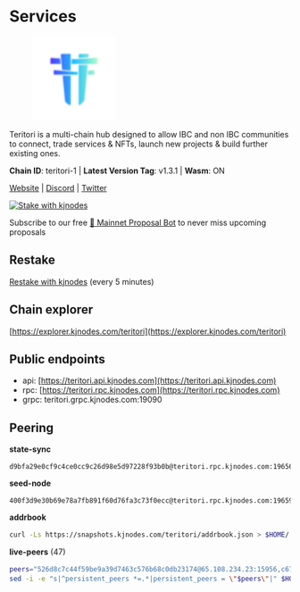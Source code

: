 # Services

<figure><img src="https://raw.githubusercontent.com/kj89/cosmos-images/main/logos/teritori.png" width="150" alt=""><figcaption></figcaption></figure>

Teritori is a multi-chain hub designed to allow IBC and non IBC communities  to connect, trade services & NFTs, launch new projects & build further existing ones.

**Chain ID**: teritori-1 | **Latest Version Tag**: v1.3.1 | **Wasm**: ON

[Website](https://teritori.com) | [Discord](https://discord.gg/teritori) | [Twitter](https://twitter.com/TeritoriNetwork)

[![Stake with kjnodes](https://i.ibb.co/cr44Q8j/button-stake-with-kjnodes.png)](https://restake.app/teritori/torivaloper184ln03hkpt75uhrrr26f66kvcqvf4yn4nc2xjm)

Subscribe to our free [🤖 Mainnet Proposal Bot](https://t.me/kjnodes_proposal_bot) to never miss upcoming proposals

## Restake

[Restake with kjnodes](https://restake.app/teritori/torivaloper184ln03hkpt75uhrrr26f66kvcqvf4yn4nc2xjm) (every 5 minutes)
## Chain explorer
[https://explorer.kjnodes.com/teritori](https://explorer.kjnodes.com/teritori)

## Public endpoints

* api: [https://teritori.api.kjnodes.com](https://teritori.api.kjnodes.com)
* rpc: [https://teritori.rpc.kjnodes.com](https://teritori.rpc.kjnodes.com)
* grpc: teritori.grpc.kjnodes.com:19090

## Peering

**state-sync**

```text
d9bfa29e0cf9c4ce0cc9c26d98e5d97228f93b0b@teritori.rpc.kjnodes.com:19656
```

**seed-node**

```text
400f3d9e30b69e78a7fb891f60d76fa3c73f0ecc@teritori.rpc.kjnodes.com:19659
```

**addrbook**
```bash
curl -Ls https://snapshots.kjnodes.com/teritori/addrbook.json > $HOME/.teritorid/config/addrbook.json
```

**live-peers** (47)
```bash
peers="526d8c7c44f59be9a39d7463c576b68c0db23174@65.108.234.23:15956,c670830fdf60374f008fa4a4eb851deddcdaef5b@65.109.88.107:46656,412afea7f33f6f91c85f8d149eff81acb6624bb3@195.201.63.87:42656,722b63e6c65628b929f22013dcbcde980210cb44@176.9.127.54:26656,c124ce0b508e8b9ed1c5b6957f362225659b5343@169.155.168.57:26656,406fc7fe86ba396cb7fc8616c546f21a1d3c51cd@89.58.57.158:26656,4d6c820a7d426ad934a5e51f2e020836f0378919@116.202.143.91:26656,1e08fefb7e8851490d40e804df76d1ac33cb1f0a@38.146.3.175:15956,41caa4106f68977e3a5123e56f57934a2d34a1c1@185.16.38.210:27166,920f32f409bbb18b641cdc9513545e2e016c2c62@142.132.203.60:26656,63c28f10976800fd783930067d3d3a4eef358b28@173.215.85.171:20070,856c165de82fbd0489df9ec6ffaa0958c620e073@198.244.179.127:26656,2b4f46e601fb4ede2a0c98976337e3afdaa50dac@65.108.238.102:15956,e1b058e5cfa2b836ddaa496b10911da62dcf182e@138.201.8.248:26656,46b7ae20e3cc4264076a91c3601f3894a021a80d@65.108.6.45:36656,ebc272824924ea1a27ea3183dd0b9ba713494f83@95.214.52.139:27166,43da931d00da102c002e0a227de7258b8fb1871a@144.126.135.53:26656,0b27217386756577e1eadf00c4169dc8f041e522@51.210.7.219:26656,48980875839186e08e12ebf0d9a2803b45206833@65.109.92.241:38026,b212d5740b2e11e54f56b072dc13b6134650cfb5@134.65.192.81:26656,c12c1ed98ab1f24266980c1f05ed0ca8812ca7aa@95.217.192.230:16656,e726816f42831689eab9378d5d577f1d06d25716@176.9.188.21:26656,2aab2f1c2c9b2a74c05ff53107f53b9b5cf75e6c@195.189.96.121:51656,35de81a10ed992e427e6eb1d0d9ec3622d0f37fe@193.70.47.90:15956,59d7b82880f319283d8f0314f20ddc98aa7b2cf8@174.45.46.27:26626,82ebb17ddac20928fb8107201dad9f5aea7f9132@198.244.200.3:26656,26d6ee4138c7533c5541722c6e1ecc6d60d47a86@104.193.254.42:26656,6ef7a8bc7a3cc0856594f12570e8f2282a099dcf@65.109.93.152:26796,6085c32b26fb1baa4b16b426f5d56f2fff81cfc7@135.181.165.246:26656,1f4e77295379ce0c928502d2b075157a8c8a9e64@51.83.96.150:26642,4b04b3d164dc6dd5bb555a7a106a8d314f30516f@65.21.136.170:53656,78815c81331c114cd508dae3a012f0d3e5e2b966@185.119.118.117:3000,669470aba9778ccccd07127115dcdc30e141d7ae@65.108.232.248:33656,ebd3bdf55e5ebc84761840f1727e892f96a8dc0c@65.108.98.235:43256,5cabaab828aea4bcc60e20c5a87b469c43023557@65.108.141.109:15656,106490318e51355bc6d72e7941a0080f8b8256b9@185.16.39.14:26656,f813a00f52de54a49aea3211b89a65ae6133eac2@88.99.167.148:26686,8e1e342208f400bb10677617d4f08b31a3b48877@138.201.61.159:26656,89757803f40da51678451735445ad40d5b15e059@134.65.192.221:26656,0e189bbc6db606a14950a0e59641b798a255c3c8@65.109.37.154:3000,3594b73f909a9c4b87cfe6a361ef8b2b51124dd5@65.109.69.59:15956,ad347ea1ec920d12ccda2341348bcc89687739ef@88.99.164.158:38026,8480ce1f929a9410567d315a5b3fc2709c2807a7@93.115.25.106:51656,57a9dae0129cba785216b99244be2001daf392bb@194.34.232.124:35636,44b2bf9d970aece0531d3d939c5c546a7ac9201a@34.219.76.190:26656,d9bfa29e0cf9c4ce0cc9c26d98e5d97228f93b0b@65.109.88.38:19656,28ffbde471fa1c1bb848ab3c8ea4ecbf5833529a@81.196.253.241:17656"
sed -i -e "s|^persistent_peers *=.*|persistent_peers = \"$peers\"|" $HOME/.teritorid/config/config.toml
```
